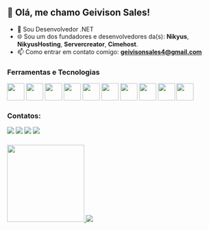 ## 👋 Olá, me chamo Geivison Sales!

- 🔧 Sou Desenvolvedor .NET
- 🌐 Sou um dos fundadores e desenvolvedores da(s): **Nikyus**, **NikyusHosting**, **Servercreator**, **Cimehost**.
- 📫 Como entrar em contato comigo: **geivisonsales4@gmail.com**

### Ferramentas e Tecnologias
<div>
<img src="https://cdn.jsdelivr.net/gh/devicons/devicon/icons/git/git-original.svg" width="40" height="40"/>
<img src="https://cdn.jsdelivr.net/gh/devicons/devicon/icons/csharp/csharp-original.svg" width="40" height="40"/>
<img src="https://cdn.jsdelivr.net/gh/devicons/devicon@latest/icons/amazonwebservices/amazonwebservices-original-wordmark.svg" width="40" height="40"/>
<img src="https://cdn.jsdelivr.net/gh/devicons/devicon/icons/mysql/mysql-original.svg" width="40" height="40"/>
<img src="https://cdn.jsdelivr.net/gh/devicons/devicon@latest/icons/tailwindcss/tailwindcss-original-wordmark.svg" width="40" height="40"/>
<img src="https://cdn.jsdelivr.net/gh/devicons/devicon/icons/javascript/javascript-original.svg" width="40" height="40"/>
<img src="https://cdn.jsdelivr.net/gh/devicons/devicon/icons/html5/html5-original.svg" width="40" height="40"/>
<img src="https://cdn.jsdelivr.net/gh/devicons/devicon/icons/css3/css3-original.svg" width="40" height="40"/>
<img src="https://cdn.jsdelivr.net/gh/devicons/devicon/icons/bootstrap/bootstrap-original.svg" width="40" height="40"/>
<img src="https://cdn.jsdelivr.net/gh/devicons/devicon/icons/php/php-original.svg" width="40" height="40"/>
</div>

### Contatos:
<div>
<a href="https://www.youtube.com/channel/UCCeH8IeVzfGWg2CfPrtL_jg" target="_blank"><img src="https://img.shields.io/badge/YouTube-FF0000?style=for-the-badge&logo=youtube&logoColor=white" target="_blank"></a>
<a href="https://www.instagram.com/geiivison_sallys/" target="_blank"><img src="https://img.shields.io/badge/-Instagram-%23E4405F?style=for-the-badge&logo=instagram&logoColor=white" target="_blank"></a>
<a href = "mailto:geivisonsales4@gmail.com"><img src="https://img.shields.io/badge/Gmail-D14836?style=for-the-badge&logo=gmail&logoColor=white" target="_blank"></a>
<a href="https://www.linkedin.com/in/geivisonsales" target="_blank"><img src="https://img.shields.io/badge/-LinkedIn-%230077B5?style=for-the-badge&logo=linkedin&logoColor=white" target="_blank"></a>   
</div>

###
###
###
<div>
<a href="https://github.com/GeivisonSales">
<img height="180em" src="https://github-readme-stats.vercel.app/api?username=GeivisonSales&show_icons=true&theme=dracula&include_all_commits=true&count_private=true"/>

<img src="https://github-profile-trophy.vercel.app/?username=GeivisonSales&theme=dark"/>
</div>
          
